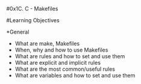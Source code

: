 #0x1C. C - Makefiles


#Learning Objectives

*General

- What are make, Makefiles
- When, why and how to use Makefiles
- What are rules and how to set and use them
- What are explicit and implicit rules
- What are the most common/useful rules
- What are variables and how to set and use them
